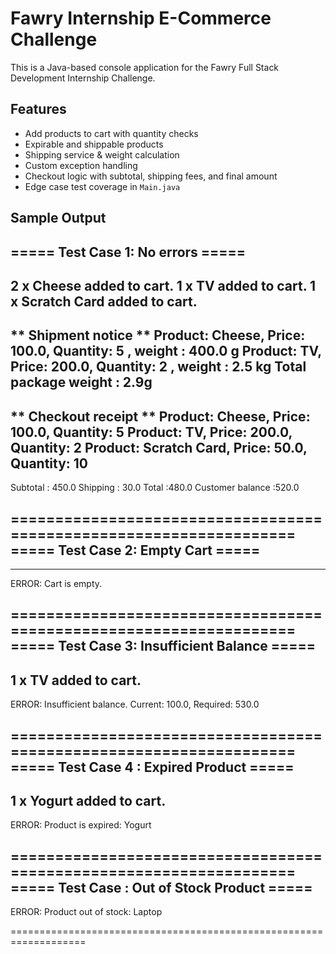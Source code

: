 # Fawry Internship E-Commerce Challenge

This is a Java-based console application for the Fawry Full Stack Development Internship Challenge.

## Features

- Add products to cart with quantity checks
- Expirable and shippable products
- Shipping service & weight calculation
- Custom exception handling
- Checkout logic with subtotal, shipping fees, and final amount
- Edge case test coverage in `Main.java`

## Sample Output

===== Test Case 1: No errors =====
---------------------------------------------------
2 x Cheese added to cart.
1 x TV added to cart.
1 x Scratch Card added to cart.
---------------------------------------------------
** Shipment notice **
Product: Cheese, Price: 100.0, Quantity: 5 , weight : 400.0 g
Product: TV, Price: 200.0, Quantity: 2 , weight : 2.5 kg
Total package weight : 2.9g
-----------------------------------------------------
** Checkout receipt **
Product: Cheese, Price: 100.0, Quantity: 5
Product: TV, Price: 200.0, Quantity: 2
Product: Scratch Card, Price: 50.0, Quantity: 10
----------------------------------------------------------
Subtotal : 450.0
Shipping : 30.0
Total :480.0
Customer balance :520.0

===================================================================
===== Test Case 2: Empty Cart =====
---------------------------------------------------
---------------------------------------------------
ERROR: Cart is empty.

===================================================================
===== Test Case 3: Insufficient Balance =====
---------------------------------------------------
1 x TV added to cart.
---------------------------------------------------
ERROR: Insufficient balance. Current: 100.0, Required: 530.0

===================================================================
===== Test Case 4 : Expired Product =====
---------------------------------------------------
1 x Yogurt added to cart.
---------------------------------------------------
ERROR: Product is expired: Yogurt

===================================================================
===== Test Case : Out of Stock Product =====
---------------------------------------------------
ERROR: Product out of stock: Laptop

===================================================================
